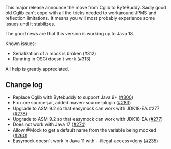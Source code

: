 This major release announce the move from Cglib to ByteBuddy. 
Sadly good old Cglib can't cope with all the tricks needed to workaround JPMS and reflection limitations.
It means you will most probably experience some issues until it stabilizes.

The good news are that this version is working up to Java 18.

Known issues:
* Serialization of a mock is broken (#312)
* Running in OSGi doesn't work (#313)

All help is greatly appreciated.

Change log
----------
* Replace Cglib with Bytebuddy to support Java 9+ ([#300](https://github.com/easymock/easymock/pull/300))
* Fix core source-jar, added maven-source-plugin ([#283](https://github.com/easymock/easymock/pull/283))
* Upgrade to ASM 9.2 so that easymock can work with JDK18-EA #277 ([#278](https://github.com/easymock/easymock/pull/278))
* Upgrade to ASM 9.2 so that easymock can work with JDK18-EA ([#277](https://github.com/easymock/easymock/issues/277))
* Does not work with Java 17 ([#274](https://github.com/easymock/easymock/issues/274))
* Allow @Mock to get a default name from the variable being mocked ([#260](https://github.com/easymock/easymock/issues/260))
* Easymock doesn't work in Java 11 with --illegal-access=deny ([#235](https://github.com/easymock/easymock/issues/235))
